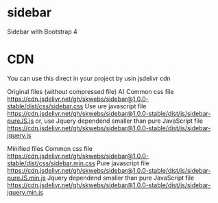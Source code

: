 # sidebar
Sidebar with Bootstrap 4
# CDN
You can use this direct in your project by usin jsdelivr cdn 

Original files (without compressed file)
A) Common css file
https://cdn.jsdelivr.net/gh/skwebs/sidebar@1.0.0-stable/dist/css/sidebar.css
Use ure javascript file
https://cdn.jsdelivr.net/gh/skwebs/sidebar@1.0.0-stable/dist/js/sidebar-pureJS.js
or, use
Jquery dependend smaller than pure JavaScript file
https://cdn.jsdelivr.net/gh/skwebs/sidebar@1.0.0-stable/dist/js/sidebar-jquery.js


Minified files
Common css file
https://cdn.jsdelivr.net/gh/skwebs/sidebar@1.0.0-stable/dist/css/sidebar.min.css
Pure javascript file
https://cdn.jsdelivr.net/gh/skwebs/sidebar@1.0.0-stable/dist/js/sidebar-pureJS.min.js
Jquery dependend smaller than pure JavaScript file
https://cdn.jsdelivr.net/gh/skwebs/sidebar@1.0.0-stable/dist/js/sidebar-jquery.min.js


